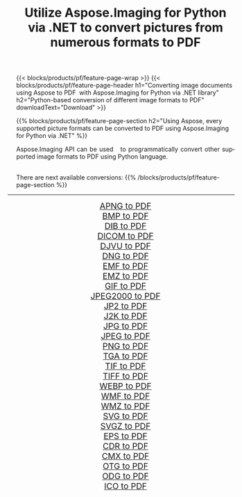 ﻿---
title: Utilize Aspose.Imaging for Python via .NET to convert pictures from numerous formats to PDF 
weight: 3920
url: /python-net/conversion/to/pdf 
lang: en
langdirlevel: 2
locales: zh-hans,ja,it,ru,de,es,fr,nl,id,lt,pl,pt,vi,tr,ko,zh-hant,ar,hi,th,sv,cs,uk,he
description: You can use Aspose.Imaging for Python via .NET library to convert from a variety of formats to PDF
---

{{< blocks/products/pf/feature-page-wrap >}}
{{< blocks/products/pf/feature-page-header h1="Converting image documents using Aspose to PDF  with Aspose.Imaging for Python via .NET library" h2="Python-based conversion of different image formats to PDF" downloadText="Download" >}}


{{% blocks/products/pf/feature-page-section  h2="Using Aspose, every supported picture formats can be converted to PDF using Aspose.Imaging for Python via .NET" %}}
<p align=justify>Aspose.Imaging API can be used   to programmatically convert other supported image formats to PDF using Python language.</p>
<br/>
There are next available conversions:
{{% /blocks/products/pf/feature-page-section %}}
<div class="container-fluid productfamilypage bg-gray">
    <div class="convertypes bg-gray agp-content section">
        <div class="container">
		<hr style="margin-left:-20px;"/>
		<div class="row other-converters" style="gap: 10px;font-size: 19px;text-align:center;">
		    <div class='col-md-2 other-converter remove-lp remove-rp'><a href="/imaging/python-net/conversion/apng-to-pdf" style="padding:15px;">APNG to PDF</a></div>
<div class='col-md-2 other-converter remove-lp remove-rp'><a href="/imaging/python-net/conversion/bmp-to-pdf" style="padding:15px;">BMP to PDF</a></div>
<div class='col-md-2 other-converter remove-lp remove-rp'><a href="/imaging/python-net/conversion/dib-to-pdf" style="padding:15px;">DIB to PDF</a></div>
<div class='col-md-2 other-converter remove-lp remove-rp'><a href="/imaging/python-net/conversion/dicom-to-pdf" style="padding:15px;">DICOM to PDF</a></div>
<div class='col-md-2 other-converter remove-lp remove-rp'><a href="/imaging/python-net/conversion/djvu-to-pdf" style="padding:15px;">DJVU to PDF</a></div>
<div class='col-md-2 other-converter remove-lp remove-rp'><a href="/imaging/python-net/conversion/dng-to-pdf" style="padding:15px;">DNG to PDF</a></div>
<div class='col-md-2 other-converter remove-lp remove-rp'><a href="/imaging/python-net/conversion/emf-to-pdf" style="padding:15px;">EMF to PDF</a></div>
<div class='col-md-2 other-converter remove-lp remove-rp'><a href="/imaging/python-net/conversion/emz-to-pdf" style="padding:15px;">EMZ to PDF</a></div>
<div class='col-md-2 other-converter remove-lp remove-rp'><a href="/imaging/python-net/conversion/gif-to-pdf" style="padding:15px;">GIF to PDF</a></div>
<div class='col-md-2 other-converter remove-lp remove-rp'><a href="/imaging/python-net/conversion/jpeg2000-to-pdf" style="padding:15px;">JPEG2000 to PDF</a></div>
<div class='col-md-2 other-converter remove-lp remove-rp'><a href="/imaging/python-net/conversion/jp2-to-pdf" style="padding:15px;">JP2 to PDF</a></div>
<div class='col-md-2 other-converter remove-lp remove-rp'><a href="/imaging/python-net/conversion/j2k-to-pdf" style="padding:15px;">J2K to PDF</a></div>
<div class='col-md-2 other-converter remove-lp remove-rp'><a href="/imaging/python-net/conversion/jpg-to-pdf" style="padding:15px;">JPG to PDF</a></div>
<div class='col-md-2 other-converter remove-lp remove-rp'><a href="/imaging/python-net/conversion/jpeg-to-pdf" style="padding:15px;">JPEG to PDF</a></div>
<div class='col-md-2 other-converter remove-lp remove-rp'><a href="/imaging/python-net/conversion/png-to-pdf" style="padding:15px;">PNG to PDF</a></div>
<div class='col-md-2 other-converter remove-lp remove-rp'><a href="/imaging/python-net/conversion/tga-to-pdf" style="padding:15px;">TGA to PDF</a></div>
<div class='col-md-2 other-converter remove-lp remove-rp'><a href="/imaging/python-net/conversion/tif-to-pdf" style="padding:15px;">TIF to PDF</a></div>
<div class='col-md-2 other-converter remove-lp remove-rp'><a href="/imaging/python-net/conversion/tiff-to-pdf" style="padding:15px;">TIFF to PDF</a></div>
<div class='col-md-2 other-converter remove-lp remove-rp'><a href="/imaging/python-net/conversion/webp-to-pdf" style="padding:15px;">WEBP to PDF</a></div>
<div class='col-md-2 other-converter remove-lp remove-rp'><a href="/imaging/python-net/conversion/wmf-to-pdf" style="padding:15px;">WMF to PDF</a></div>
<div class='col-md-2 other-converter remove-lp remove-rp'><a href="/imaging/python-net/conversion/wmz-to-pdf" style="padding:15px;">WMZ to PDF</a></div>
<div class='col-md-2 other-converter remove-lp remove-rp'><a href="/imaging/python-net/conversion/svg-to-pdf" style="padding:15px;">SVG to PDF</a></div>
<div class='col-md-2 other-converter remove-lp remove-rp'><a href="/imaging/python-net/conversion/svgz-to-pdf" style="padding:15px;">SVGZ to PDF</a></div>
<div class='col-md-2 other-converter remove-lp remove-rp'><a href="/imaging/python-net/conversion/eps-to-pdf" style="padding:15px;">EPS to PDF</a></div>
<div class='col-md-2 other-converter remove-lp remove-rp'><a href="/imaging/python-net/conversion/cdr-to-pdf" style="padding:15px;">CDR to PDF</a></div>
<div class='col-md-2 other-converter remove-lp remove-rp'><a href="/imaging/python-net/conversion/cmx-to-pdf" style="padding:15px;">CMX to PDF</a></div>
<div class='col-md-2 other-converter remove-lp remove-rp'><a href="/imaging/python-net/conversion/otg-to-pdf" style="padding:15px;">OTG to PDF</a></div>
<div class='col-md-2 other-converter remove-lp remove-rp'><a href="/imaging/python-net/conversion/odg-to-pdf" style="padding:15px;">ODG to PDF</a></div>
<div class='col-md-2 other-converter remove-lp remove-rp'><a href="/imaging/python-net/conversion/ico-to-pdf" style="padding:15px;">ICO to PDF</a></div>
                </div>
        </div>
    </div>
</div>
<br/>

